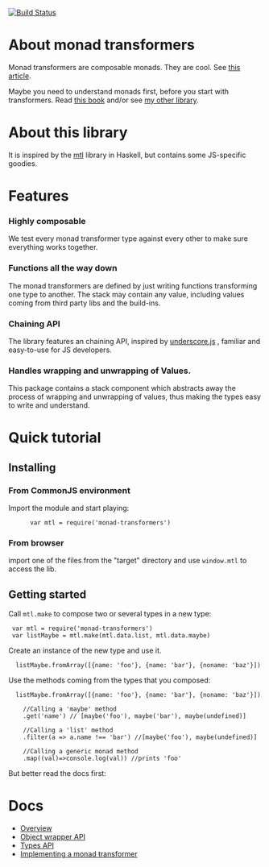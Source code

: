 [![Build Status](https://travis-ci.org/boris-marinov/monad-transformers.svg?branch=master)](https://travis-ci.org/boris-marinov/monad-transformers)

# About monad transformers

Monad transformers are composable monads. They are cool. See 
[this article](http://book.realworldhaskell.org/read/monad-transformers.html).

Maybe you need to understand monads first, before you start with transformers. 
Read [this book](https://github.com/MostlyAdequate/mostly-adequate-guide) and/or
see [my other library](http://boris-marinov.github.io/funktion/).

# About this library

It is inspired by the [mtl](https://hackage.haskell.org/package/mtl) library in Haskell, but contains some JS-specific goodies.

# Features 

### Highly composable
We test every monad transformer type against every other to make sure everything works together. 

### Functions all the way down
The monad transformers are defined by just writing functions transforming one type to another. The stack may contain any value, including values coming from third party libs and the build-ins.

### Chaining API
The library features an chaining API, inspired by [underscore.js](http://underscorejs.org/#chaining)
, familiar and easy-to-use for JS developers.

### Handles wrapping and unwrapping of Values.
This package contains a stack component which abstracts away the process of wrapping and unwrapping of values, thus making the types easy to write and understand.


# Quick tutorial

## Installing

### From CommonJS environment
Import the module and start playing:

          var mtl = require('monad-transformers')
          
### From browser
import one of the files from the "target" directory and use `window.mtl` to access the lib.

## Getting started

Call `mtl.make` to compose two or several types in a new type:

     var mtl = require('monad-transformers')
     var listMaybe = mtl.make(mtl.data.list, mtl.data.maybe)

Create an instance of the new type and use it.
  
      listMaybe.fromArray([{name: 'foo'}, {name: 'bar'}, {noname: 'baz'}])

Use the methods coming from the types that you composed:

      listMaybe.fromArray([{name: 'foo'}, {name: 'bar'}, {noname: 'baz'}])

        //Calling a 'maybe' method
        .get('name') // [maybe('foo'), maybe('bar'), maybe(undefined)]
        
        //Calling a 'list' method
        .filter(a => a.name !== 'bar') //[maybe('foo'), maybe(undefined)]
        
        //Calling a generic monad method
        .map((val)=>console.log(val)) //prints 'foo'

But better read the docs first:

# Docs
* [Overview](docs/overview.md)
* [Object wrapper API](docs/wrapper.md)
* [Types API](docs/api.md)
* [Implementing a monad transformer](docs/implementing-transformer.md)
